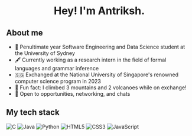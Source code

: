 # <div align="center">Hey! I'm Antriksh.</div>

## About me
- 📖 Penultimate year Software Engineering and Data Science student at the University of Sydney
- 🖋️ Currently working as a research intern in the field of formal languages and grammar inference
- 🇸🇬 Exchanged at the National University of Singapore's renowned computer science program in 2023 
- 🌋 Fun fact: I climbed 3 mountains and 2 volcanoes while on exchange!
- 💬 Open to opportunities, networking, and chats

## My tech stack

![C](https://img.shields.io/badge/c-%2300599C.svg?style=for-the-badge&logo=c&logoColor=white)
![Java](https://img.shields.io/badge/java-%23ED8B00.svg?style=for-the-badge&logo=openjdk&logoColor=white)
![Python](https://img.shields.io/badge/python-3670A0?style=for-the-badge&logo=python&logoColor=ffdd54)
![HTML5](https://img.shields.io/badge/html5-%23E34F26.svg?style=for-the-badge&logo=html5&logoColor=white)
![CSS3](https://img.shields.io/badge/css3-%231572B6.svg?style=for-the-badge&logo=css3&logoColor=white)
![JavaScript](https://img.shields.io/badge/javascript-%23323330.svg?style=for-the-badge&logo=javascript&logoColor=%23F7DF1E)